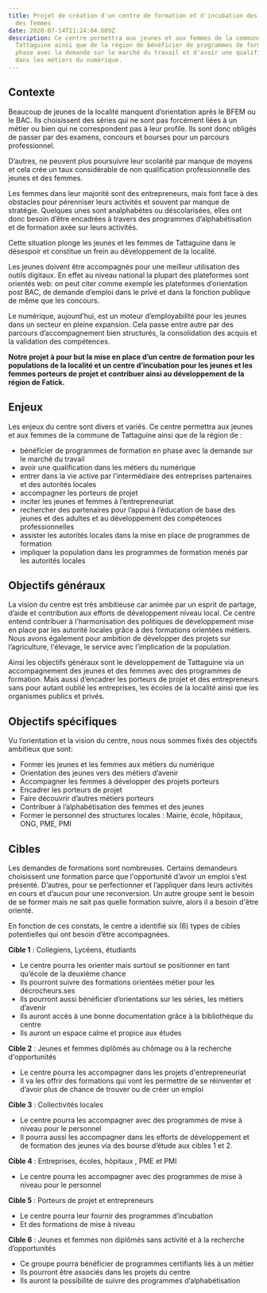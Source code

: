 ```yaml
---
title: Projet de création d'un centre de formation et d'incubation des jeunes et
  des femmes
date: 2020-07-14T11:24:04.609Z
description: Ce centre permettra aux jeunes et aux femmes de la commune de
  Tattaguine ainsi que de la région de bénéficier de programmes de formation en
  phase avec la demande sur le marché du travail et d'avoir une qualification
  dans les métiers du numérique.
---
```

## Contexte

<!--StartFragment-->

Beaucoup de jeunes de la localité manquent d’orientation après le BFEM ou le BAC. Ils choisissent des séries qui ne sont pas forcément liées à un métier ou bien qui ne correspondent pas à leur profile. Ils sont donc obligés de passer par des examens, concours et bourses pour un parcours professionnel.

D’autres, ne peuvent plus poursuivre leur scolarité par manque de moyens et cela crée un taux considérable de non qualification professionnelle des jeunes et des femmes.

Les femmes dans leur majorité sont des entrepreneurs, mais font face à des obstacles pour pérenniser leurs activités et souvent par manque de stratégie. Quelques unes sont analphabètes ou déscolarisées, elles ont donc besoin d’être encadrées à travers des programmes d’alphabétisation et de formation axée sur leurs activités.

Cette situation plonge les jeunes et les femmes de Tattaguine dans le désespoir et constitue un frein au développement de la localité.

Les jeunes doivent être accompagnés pour une meilleur utilisation des outils digitaux. En effet au niveau national la plupart des plateformes sont orientés web: on peut citer comme exemple les plateformes d’orientation post BAC, de demande d’emploi dans le privé et dans la fonction publique de même que les concours.

Le numérique, aujourd’hui, est un moteur d’employabilité pour les jeunes dans un secteur en pleine expansion. Cela passe entre autre par des parcours d’accompagnement bien structurés, la consolidation des acquis et la validation des compétences.

**Notre projet à pour but la mise en place d’un centre de formation pour les populations de la localité et un centre d’incubation pour les jeunes et les femmes porteurs de projet et contribuer ainsi au développement de la région de Fatick.**

<!--EndFragment-->



## Enjeux

<!--StartFragment-->

Les enjeux du centre sont divers et variés. Ce centre permettra aux jeunes et aux femmes de la commune de Tattaguine ainsi que de la région de :

* bénéficier de programmes de formation en phase avec la demande sur le marché du travail
* avoir une qualification dans les métiers du numérique
* entrer dans la vie active par l’intermédiaire des entreprises partenaires et des autorités locales
* accompagner les porteurs de projet
* inciter les jeunes et femmes à l’entrepreneuriat
* rechercher des partenaires pour l’appui à l’éducation de base des jeunes et des adultes et au développement des compétences professionnelles
* assister les autorités locales dans la mise en place de programmes de formation
* impliquer la population dans les programmes de formation menés par les autorités locales

<!--EndFragment-->



## Objectifs généraux

<!--StartFragment-->

La vision du centre est très ambitieuse car animée par un esprit de partage, d’aide et contribution aux efforts de développement niveau local. Ce centre entend contribuer à l'harmonisation des politiques de développement mise en place par les autorité locales grâce à des formations orientées métiers. Nous avons également pour ambition de développer des projets sur l’agriculture, l'élevage, le service avec l’implication de la population.

Ainsi les objectifs généraux sont le développement de Tattaguine via un accompagnement des jeunes et des femmes avec des programmes de formation. Mais aussi d’encadrer les porteurs de projet et des entrepreneurs sans pour autant oublié les entreprises, les écoles de la localité ainsi que les organismes publics et privés.

<!--EndFragment-->



## Objectifs spécifiques

<!--StartFragment-->

Vu l’orientation et la vision du centre, nous nous sommes fixés des objectifs ambitieux que sont:

* Former les jeunes et les femmes aux métiers du numérique
* Orientation des jeunes vers des métiers d’avenir
* Accompagner les femmes à développer des projets porteurs
* Encadrer les porteurs de projet
* Faire découvrir d’autres métiers porteurs
* Contribuer à l’alphabétisation des femmes et des jeunes
* Former le personnel des structures locales : Mairie, école, hôpitaux, ONG, PME, PMI

<!--EndFragment-->



## Cibles

<!--StartFragment-->

Les demandes de formations sont nombreuses. Certains demandeurs choisissent une formation parce que l'opportunité d’avoir un emploi s’est présenté. D’autres, pour se perfectionner et l’appliquer dans leurs activités en cours et d’aucun pour une reconversion. Un autre groupe sent le besoin de se former mais ne sait pas quelle formation suivre, alors il a besoin d'être orienté.

En fonction de ces constats, le centre a identifié six (6) types de cibles potentielles qui ont besoin d’être accompagnées.

**Cible 1** : Collégiens, Lycéens, étudiants

* Le centre pourra les orienter mais surtout se positionner en tant qu’école de la deuxième chance
* Ils pourront suivre des formations orientées métier pour les décrocheurs.ses
* Ils pourront aussi bénéficier d’orientations sur les séries, les métiers d’avenir
* Ils auront accès à une bonne documentation grâce à la bibliothèque du centre
* Ils auront un espace calme et propice aux études

**Cible 2** : Jeunes et femmes diplômés au chômage ou à la recherche d'opportunités

* Le centre pourra les accompagner dans les projets d'entrepreneuriat
* Il va les offrir des formations qui vont les permettre de se réinventer et d’avoir plus de chance de trouver ou de créer un emploi

**Cible 3** : Collectivités locales

* Le centre pourra les accompagner avec des programmes de mise à niveau pour le personnel
* Il pourra aussi les accompagner dans les efforts de développement et de formation des jeunes via des bourse d’étude aux cibles 1 et 2.

**Cible 4** : Entreprises, écoles, hôpitaux , PME et PMI

* Le centre pourra les accompagner avec des programmes de mise à niveau pour le personnel

**Cible 5** : Porteurs de projet et entrepreneurs 

* Le centre pourra leur fournir des programmes d’incubation
* Et des formations de mise à niveau

**Cible 6** : Jeunes et femmes non diplômés sans activité et à la recherche d’opportunités

* Ce groupe pourra bénéficier de programmes certifiants liés à un métier
* Ils pourront être associés dans les projets du centre
* Ils auront la possibilité de suivre des programmes d’alphabétisation

<!--EndFragment-->